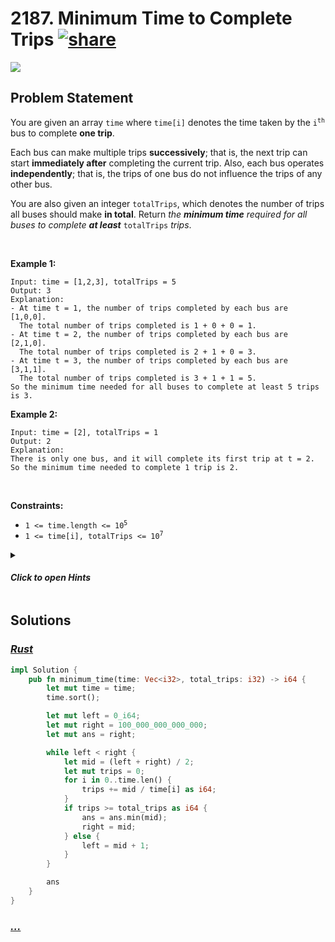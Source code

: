# 2187. Minimum Time to Complete Trips [![share]](https://leetcode.com/problems/minimum-time-to-complete-trips/)

![][medium]

## Problem Statement

<p>You are given an array <code>time</code> where <code>time[i]</code> denotes the time taken by the <code>i<sup>th</sup></code> bus to complete <strong>one trip</strong>.</p>
<p>Each bus can make multiple trips <strong>successively</strong>; that is, the next trip can start <strong>immediately after</strong> completing the current trip. Also, each bus operates <strong>independently</strong>; that is, the trips of one bus do not influence the trips of any other bus.</p>
<p>You are also given an integer <code>totalTrips</code>, which denotes the number of trips all buses should make <strong>in total</strong>. Return <em>the <strong>minimum time</strong> required for all buses to complete <strong>at least</strong> </em><code>totalTrips</code><em> trips</em>.</p>
<p> </p>
<p><strong class="example">Example 1:</strong></p>

```
Input: time = [1,2,3], totalTrips = 5
Output: 3
Explanation:
- At time t = 1, the number of trips completed by each bus are [1,0,0].
  The total number of trips completed is 1 + 0 + 0 = 1.
- At time t = 2, the number of trips completed by each bus are [2,1,0].
  The total number of trips completed is 2 + 1 + 0 = 3.
- At time t = 3, the number of trips completed by each bus are [3,1,1].
  The total number of trips completed is 3 + 1 + 1 = 5.
So the minimum time needed for all buses to complete at least 5 trips is 3.
```

<p><strong class="example">Example 2:</strong></p>

```
Input: time = [2], totalTrips = 1
Output: 2
Explanation:
There is only one bus, and it will complete its first trip at t = 2.
So the minimum time needed to complete 1 trip is 2.
```

<p> </p>
<p><strong>Constraints:</strong></p>
<ul>
<li><code>1 &lt;= time.length &lt;= 10<sup>5</sup></code></li>
<li><code>1 &lt;= time[i], totalTrips &lt;= 10<sup>7</sup></code></li>
</ul>

<details>
<summary>

#### _Click to open Hints_

</summary>

- For a given amount of time, how can we count the total number of trips completed by all buses within that time?
- Consider using binary search.

</details>

## Solutions

### [_Rust_](minimum_time_to_complete_trips.rs)

```rs [Rust]
impl Solution {
    pub fn minimum_time(time: Vec<i32>, total_trips: i32) -> i64 {
        let mut time = time;
        time.sort();

        let mut left = 0_i64;
        let mut right = 100_000_000_000_000;
        let mut ans = right;

        while left < right {
            let mid = (left + right) / 2;
            let mut trips = 0;
            for i in 0..time.len() {
                trips += mid / time[i] as i64;
            }
            if trips >= total_trips as i64 {
                ans = ans.min(mid);
                right = mid;
            } else {
                left = mid + 1;
            }
        }

        ans
    }
}

```

### [_..._]()

```

```

<!----------------------------------{ link }--------------------------------->

[share]: https://graph.org/file/3ea5234dda646b71c574a.png
[easy]: https://img.shields.io/badge/Difficulty-Easy-bright.svg
[medium]: https://img.shields.io/badge/Difficulty-Medium-yellow.svg
[hard]: https://img.shields.io/badge/Difficulty-Hard-red.svg
